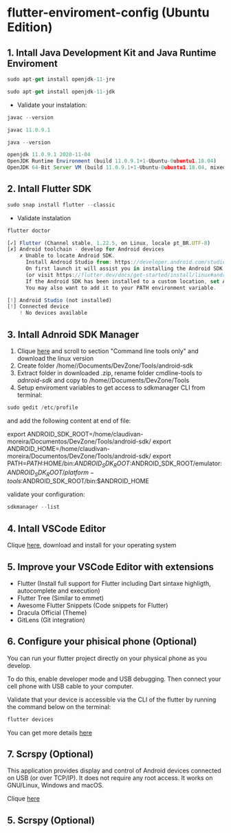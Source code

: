 # flutter-enviroment-config (Ubuntu Edition)

## 1. Intall Java Development Kit and Java Runtime Enviroment

```javascript
sudo apt-get install openjdk-11-jre
```

```javascript
sudo apt-get install openjdk-11-jdk
```

- Validate your instalation:

```javascript
javac --version

javac 11.0.9.1
```

```javascript
java --version

openjdk 11.0.9.1 2020-11-04
OpenJDK Runtime Environment (build 11.0.9.1+1-Ubuntu-0ubuntu1.18.04)
OpenJDK 64-Bit Server VM (build 11.0.9.1+1-Ubuntu-0ubuntu1.18.04, mixed mode, sharing)
```

## 2. Intall Flutter SDK

```javascript
sudo snap install flutter --classic
```
- Validate instalation

```javascript
flutter doctor

[✓] Flutter (Channel stable, 1.22.5, on Linux, locale pt_BR.UTF-8)
[✗] Android toolchain - develop for Android devices
    ✗ Unable to locate Android SDK.
      Install Android Studio from: https://developer.android.com/studio/index.html
      On first launch it will assist you in installing the Android SDK components.
      (or visit https://flutter.dev/docs/get-started/install/linux#android-setup for detailed instructions).
      If the Android SDK has been installed to a custom location, set ANDROID_SDK_ROOT to that location.
      You may also want to add it to your PATH environment variable.

[!] Android Studio (not installed)
[!] Connected device
    ! No devices available
```

## 3. Intall Adnroid SDK Manager

1. Clique [here](https://developer.android.com/studio) and scroll to section "Command line tools only" and download the linux version
2. Create folder /home/<your-usernmae>/Documents/DevZone/Tools/android-sdk 
3. Extract folder in downloaded .zip, rename folder cmdline-tools to _adnroid-sdk_ and copy to /home/<your-usernmae>/Documents/DevZone/Tools
4. Setup enviroment variables to get access to sdkmanager CLI from terminal: 
  
```javascript
sudo gedit /etc/profile
```

and add the following content at end of file:

export ANDROID_SDK_ROOT=/home/claudivan-moreira/Documentos/DevZone/Tools/android-sdk/
export ANDROID_HOME=/home/claudivan-moreira/Documentos/DevZone/Tools/android-sdk/
export PATH=$PATH:$HOME/bin:$ANDROID_SDK_ROOT:$ANDROID_SDK_ROOT/emulator:$ANDROID_SDK_ROOT/platform-tools:$ANDROID_SDK_ROOT/bin:$ANDROID_HOME

validate your configuration:

```javascript
sdkmanager --list
```

## 4. Intall VSCode Editor

Clique [here](https://code.visualstudio.com/download), download and install for your operating system

## 5. Improve your VSCode Editor with extensions

- Flutter (Install full support for Flutter including Dart sintaxe highligth, autocomplete and execution)
- Flutter Tree (Similar to emmet)
- Awesome Flutter Snippets (Code snippets for Flutter)
- Dracula Official (Theme)
- GitLens (Git integration)

## 6. Configure your phisical phone (Optional)

You can run your flutter project directly on your physical phone as you develop.

To do this, enable developer mode and USB debugging. Then connect your cell phone with USB cable to your computer.

Validate that your device is accessible via the CLI of the flutter by running the command below on the terminal:

```bash
flutter devices
```

You can get more details [here](https://developer.android.com/studio/debug/dev-options)

## 7. Scrspy (Optional)

This application provides display and control of Android devices connected on USB (or over TCP/IP). It does not 
require any root access. It works on GNU/Linux, Windows and macOS.

Clique [here](https://github.com/Genymobile/scrcpy)

## 5. Scrspy (Optional)
